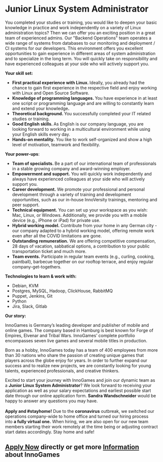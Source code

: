 <h1>Junior Linux System Administrator</h1>
<p>You completed your studies or training, you would like to deepen your basic knowledge in practice and work independently on a variety of Linux administration topics? Then we can offer you an exciting position in a great team of experienced admins. Our "Backend Operations" team operates a wide range of systems from databases to our monitoring and deployment / CI systems for our developers. This environment offers you excellent opportunities to gain experience in different areas of system administration and to specialize in the long term. You will quickly take on responsibility and have experienced colleagues at your side who will actively support you.</p><p><strong>Your skill set:</strong></p><ul><li><strong>First practical experience with Linux. </strong>Ideally, you already had the chance to gain first experience in the respective field and enjoy working with Linux and Open Source Software.</li><li><strong>Knowledge of programming languages. </strong>You have experience in at least one script or programming language and are willing to constantly learn and extend your knowledge<strong>.</strong></li><li><strong>Theoretical background. </strong>You successfully completed your IT related studies or training.</li><li><strong>Good English skills. </strong>As English is our company language, you are looking forward to working in a multicultural environment while using your English skills every day.</li><li><strong>Hands-on mentality.</strong> You like to work self-organized and show a high level of motivation, teamwork and flexibility.</li></ul><p><strong>Your power-ups</strong>:</p><ul><li><strong>Team of specialists. </strong>Be a part of our international team of professionals in a stable growing company and award-winning employer.</li><li><strong>Empowerment and support.</strong> You will quickly work independently and always have experienced colleagues at your side who will actively support you.</li><li><strong>Career development.</strong> We promote your professional and personal development through a variety of training and development opportunities, such as our in-house InnoVersity trainings, mentoring and peer support.</li><li><strong>Technical equipment.</strong> You can set up your workspace as you wish: Mac, Linux, or Windows. Additionally, we provide you with a mobile device (e.g., iPhone or iPad) for private use.</li><li><strong>Hybrid working model.</strong> Contribute from your home in any German city - our company adapted to a hybrid working model, offering remote work even after all the COVID limitations are gone.</li><li><strong>Outstanding remuneration.</strong> We are offering competitive compensation, 28 days of vacation, sabbatical options, a contribution to your public transportation ticket and much more.</li><li><strong>Team events.</strong> Participate in regular team events (e.g., curling, cooking, paintball), barbecue together on our rooftop terrace, and enjoy regular company-get-togethers.</li></ul><p><strong>Technologies to learn &amp; work with:</strong></p><ul><li>Debian, KVM</li><li>Postgres, MySQL, Hadoop, ClickHouse, RabbitMQ</li><li>Puppet, Jenkins, Git</li><li>Python</li><li>Jira, Slack, Gitlab</li></ul><p><strong>Our story:</strong></p><p>InnoGames is Germany&rsquo;s leading developer and publisher of mobile and online games. The company based in Hamburg is best known for Forge of Empires, Elvenar and Tribal Wars. InnoGames&rsquo; complete portfolio encompasses seven live games and several mobile titles in production.</p><p>Born as a hobby, InnoGames today has a team of 400 employees from more than 30 nations who share the passion of creating unique games that players across the globe enjoy for years. In order to further expand our success and to realize new projects, we are constantly looking for young talents, experienced professionals, and creative thinkers.</p><p>Excited to start your journey with InnoGames and join our dynamic team as a <strong>Junior Linux System Administrator</strong>? We look forward to receiving your application as well as your salary expectations and earliest possible start date through our online application form. <strong>Sandra Wandschneider</strong> would be happy to answer any questions you may have.<br /> <br /> <strong>Apply and #stayhome!</strong>&nbsp;Due to the&nbsp;<strong>coronavirus</strong>&nbsp;outbreak, we switched our operations company-wide to home office and turned our hiring process into&nbsp;<strong>a fully virtual one.</strong>&nbsp;When hiring, we are also open for our new team members starting their work remotely at the time being or adjusting contract start dates accordingly. Stay home and safe!</p>

<h2><a href="https://jobs.jobvite.com/careers/innogames/job/orTjffwC/apply?__jvst=Job+Board&__jvsd=github_jobs_repo">Apply Now</a> directly or get more <a href="https://www.innogames.com/career/detail/job/junior-linux-system-administrator/?s=github_jobs_repo">Information</a> about InnoGames</h2>